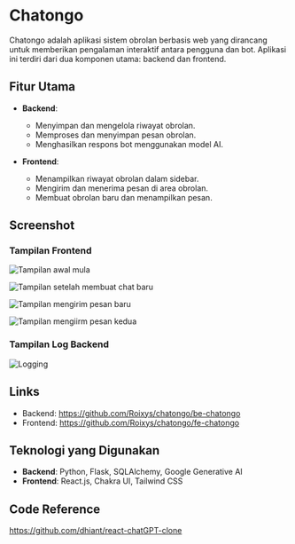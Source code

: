 # Chatongo

Chatongo adalah aplikasi sistem obrolan berbasis web yang dirancang untuk memberikan pengalaman interaktif antara pengguna dan bot. Aplikasi ini terdiri dari dua komponen utama: backend dan frontend.

## Fitur Utama

- **Backend**:

  - Menyimpan dan mengelola riwayat obrolan.
  - Memproses dan menyimpan pesan obrolan.
  - Menghasilkan respons bot menggunakan model AI.

- **Frontend**:
  - Menampilkan riwayat obrolan dalam sidebar.
  - Mengirim dan menerima pesan di area obrolan.
  - Membuat obrolan baru dan menampilkan pesan.

## Screenshot

### Tampilan Frontend

![Tampilan awal mula](https://github.com/user-attachments/assets/96e2c387-eb79-46ee-a512-52e76ca52ceb)

![Tampilan setelah membuat chat baru](https://github.com/user-attachments/assets/2a6ada47-5a52-44d8-9545-f9f0df8e1d63)

![Tampilan mengirim pesan baru](https://github.com/user-attachments/assets/2b492ce4-3d18-4f44-adf6-6c06cafce0ca)

![Tampilan mengiirm pesan kedua](https://github.com/user-attachments/assets/9a9c4c4c-b09d-47ff-8d81-472d20ed7f05)

### Tampilan Log Backend

![Logging](https://github.com/user-attachments/assets/eb9fd87f-c45f-41ab-9c5e-a3283ac02773)

## Links

- Backend: https://github.com/Roixys/chatongo/be-chatongo
- Frontend: https://github.com/Roixys/chatongo/fe-chatongo

## Teknologi yang Digunakan

- **Backend**: Python, Flask, SQLAlchemy, Google Generative AI
- **Frontend**: React.js, Chakra UI, Tailwind CSS

## Code Reference

https://github.com/dhiant/react-chatGPT-clone
